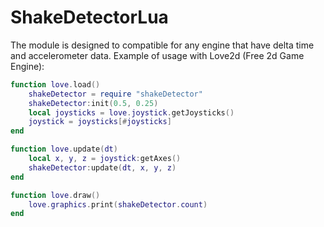 # ShakeDetectorLua
The module is designed to compatible for any engine that have delta time  and accelerometer data.
Example of usage with Love2d (Free 2d Game Engine):
```Lua
function love.load()
    shakeDetector = require "shakeDetector"
    shakeDetector:init(0.5, 0.25)    
    local joysticks = love.joystick.getJoysticks()
    joystick = joysticks[#joysticks]    
end

function love.update(dt)    
    local x, y, z = joystick:getAxes()
    shakeDetector:update(dt, x, y, z)
end

function love.draw()
    love.graphics.print(shakeDetector.count)
end
```

